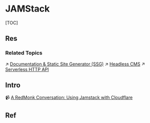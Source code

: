 # JAMStack

[TOC]



## Res
### Related Topics
↗ [Documentation & Static Site Generator (SSG)](../Web%20Frontend%20Apps/Documentation%20&%20Static%20Site%20Generator%20(SSG)/Documentation%20&%20Static%20Site%20Generator%20(SSG).md)
↗ [Headless CMS](../../Web%20Application%20Systems%20&%20Architecture%20Design/Web%20Application%20Systems/Content%20Management%20System%20(CMS)/Headless%20CMS/Headless%20CMS.md)
↗ [Serverless HTTP API](../../🗄️%20Web%20BackEnd%20Dev%20&%20Middleware/Web%20Dev%20Middleware/👬%20Web%20API%20Dev%20&%20Data%20Access%20Layer/Web%20API/Serverless%20HTTP%20API/Serverless%20HTTP%20API.md)



## Intro
📹 [A RedMonk Conversation: Using Jamstack with Cloudflare](https://youtu.be/mzgmxTa0m8o)



## Ref
[JAMStack 架构简介]: https://www.jianshu.com/p/400762fe6c8d
[Introduction to the Jamstack: Build Secure, High-Performance Sites]: https://www.sitepoint.com/learn-jamstack/
